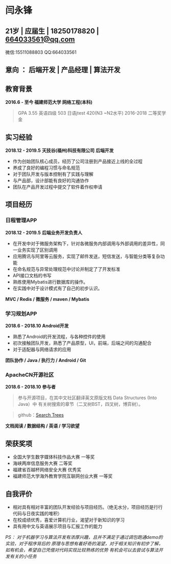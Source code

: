 # 闫永锋

## 21岁 | 应届生 | 18250178820 | 664033561@qq.com 
   微信:15511088803  QQ:664033561

## 意向 ： 后端开发 | 产品经理 | 算法开发 

## 教育背景

**2016.6 - 至今  福建师范大学 网络工程(本科)**


> GPA 3.55	英语四级 503		日语jtest 420(N3 ~N2水平)   2016-2018 二等奖学金

## 实习经验
**2018.12 - 2019.5**      **天技谷(福州)科技有限公司**		**后端开发**

* 作为创始团队核心成员，经历了公司注册到产品接近上线的全过程
* 养成了良好的编程习惯与命名规范
* 对于团队开发与版本控制有了实践与理解
* 与产品部，设计部能有良好的沟通协作
* 团队在产品开发过程中提交了软件着作权申请

## 项目经历
### 日程管理APP
**2018.12 - 2019.5**      		**后端业务开发负责人**

* 在开发中对于微服务架构下，针对各微服务内部调用与外部调用的差异性，同一业务实现了区别调用
* 应用腾讯与阿里等云服务，实现了邮件发送，短信发送，与智能分类等复杂功能
* 在命名规范与异常处理规范中讨论并制定了了开发标准
* API接口文档的书写
* 熟练使用Mybatis进行数据库的操作。
* 在实践中对于设计模式有了自己的初步认识。

**MVC / Redis / 微服务 / maven / Mybatis**

### 学习规划APP
**2018.6 - 2018.10**      		 **Android开发**

* 熟悉了Android的开发流程，与各种控件的使用
* 初次接触团队开发，熟悉了产品原型，UI，前端，后端之间的沟通配合
* 对于适配器与网络请求的应用

**团队协作 / Java / 执行力 / Android / Git**

### ApacheCN开源社区
**2018.6 - 2018.10**      		 **参与者**

> 参与开源项目，在其中文社区翻译英文原版文档 Data Structures (Into Java）中
有关树搜索的章节（二叉树BST，四叉树，博弈树）。

> github：[Search Trees](https://github.com/apachecn/cs61b-textbook-zh/blob/master/zh/6.md)

**文档阅读 / 数据结构 / 英语 / 学习欲望**

## 荣获奖项

* 全国大学生数字媒体科技作品大赛 一等奖
* 海峡两岸信息服务大赛 二等奖
* 福建省百越杯网络安全大赛 优秀奖
* 福建师范大学海外教育学院互联网创业大赛 一等奖 

## 自我评价

* 相对具有相对丰富的团队开发经验与项目经历。（绝无水分，项目经历是行行代码与日夜实践的堆积）
* 在校成绩优秀，喜爱计算机行业，渴望对于新知识的学习 
* 具有用中文与英语展示项目与汇报工作的能力 

*PS： 对于机器学习与算法开发有浓厚兴趣，且并不满足于通过调包跑通demo的实验，对于程序背后的
原理与思想有着好奇的渴望，对于相关知识有初步了解，如有机会，希望自己凭借对代码实现比较熟练的优势
有机会可以去尝试与算法开发有关的小任务*


